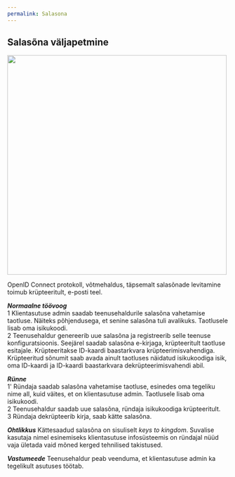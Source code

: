 ```yaml
---
permalink: Salasona
---
```


## Salasõna väljapetmine

<img src='https://agiil.github.io/6068/img/Salasona.PNG' width='500'>

OpenID Connect protokoll, võtmehaldus, täpsemalt salasõnade levitamine toimub krüpteeritult, e-posti teel.

***Normaalne töövoog***<br>
1 Klientasutuse admin saadab teenusehaldurile salasõna vahetamise taotluse. Näiteks põhjendusega, et senine salasõna tuli avalikuks. Taotlusele lisab oma isikukoodi.<br> 
2 Teenusehaldur genereerib uue salasõna ja registreerib selle teenuse konfiguratsioonis. Seejärel saadab salasõna e-kirjaga, krüpteeritult taotluse esitajale. Krüpteeritakse ID-kaardi baastarkvara krüpteerimisvahendiga. Krüpteeritud sõnumit saab avada ainult taotluses näidatud isikukoodiga isik, oma ID-kaardi ja ID-kaardi baastarkvara dekrüpteerimisvahendi abil.

***Rünne***<br>
1' Ründaja saadab salasõna vahetamise taotluse, esinedes oma tegeliku nime all, kuid väites, et on klientasutuse admin. Taotlusele lisab oma isikukoodi.<br>
2 Teenusehaldur saadab uue salasõna, ründaja isikukoodiga krüpteeritult.<br>
3 Ründaja dekrüpteerib kirja, saab kätte salasõna.

***Ohtlikkus*** Kättesaadud salasõna on sisuliselt _keys to kingdom_. Suvalise kasutaja nimel esinemiseks klientasutuse infosüsteemis on ründajal nüüd vaja ületada vaid mõned kerged tehnilised takistused.

***Vastumeede*** Teenusehaldur peab veenduma, et klientasutuse admin ka tegelikult asutuses töötab.
